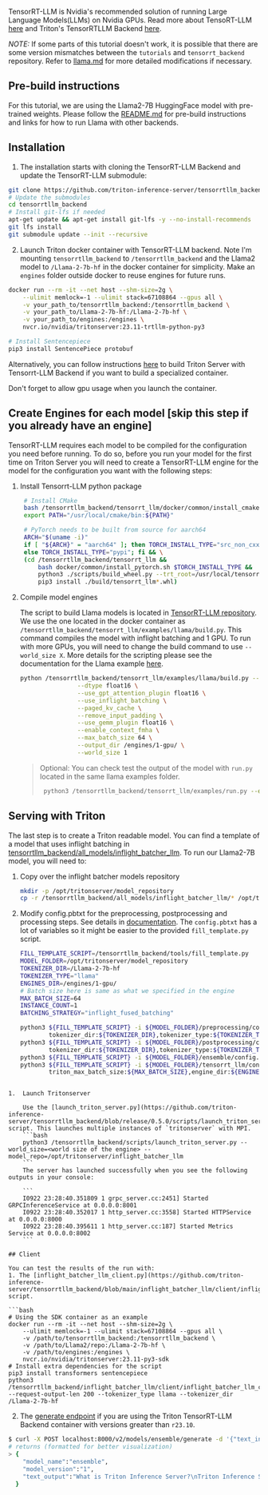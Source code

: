 <!--
# Copyright 2023, NVIDIA CORPORATION & AFFILIATES. All rights reserved.
#
# Redistribution and use in source and binary forms, with or without
# modification, are permitted provided that the following conditions
# are met:
#  * Redistributions of source code must retain the above copyright
#    notice, this list of conditions and the following disclaimer.
#  * Redistributions in binary form must reproduce the above copyright
#    notice, this list of conditions and the following disclaimer in the
#    documentation and/or other materials provided with the distribution.
#  * Neither the name of NVIDIA CORPORATION nor the names of its
#    contributors may be used to endorse or promote products derived
#    from this software without specific prior written permission.
#
# THIS SOFTWARE IS PROVIDED BY THE COPYRIGHT HOLDERS ``AS IS'' AND ANY
# EXPRESS OR IMPLIED WARRANTIES, INCLUDING, BUT NOT LIMITED TO, THE
# IMPLIED WARRANTIES OF MERCHANTABILITY AND FITNESS FOR A PARTICULAR
# PURPOSE ARE DISCLAIMED.  IN NO EVENT SHALL THE COPYRIGHT OWNER OR
# CONTRIBUTORS BE LIABLE FOR ANY DIRECT, INDIRECT, INCIDENTAL, SPECIAL,
# EXEMPLARY, OR CONSEQUENTIAL DAMAGES (INCLUDING, BUT NOT LIMITED TO,
# PROCUREMENT OF SUBSTITUTE GOODS OR SERVICES; LOSS OF USE, DATA, OR
# PROFITS; OR BUSINESS INTERRUPTION) HOWEVER CAUSED AND ON ANY THEORY
# OF LIABILITY, WHETHER IN CONTRACT, STRICT LIABILITY, OR TORT
# (INCLUDING NEGLIGENCE OR OTHERWISE) ARISING IN ANY WAY OUT OF THE USE
# OF THIS SOFTWARE, EVEN IF ADVISED OF THE POSSIBILITY OF SUCH DAMAGE.
-->

TensorRT-LLM is Nvidia's recommended solution of running Large Language
Models(LLMs) on Nvidia GPUs. Read more about TensoRT-LLM [here](https://github.com/NVIDIA/TensorRT-LLM)
and Triton's TensorRTLLM Backend [here](https://github.com/triton-inference-server/tensorrtllm_backend).

*NOTE:* If some parts of this tutorial doesn't work, it is possible that there
are some version mismatches between the `tutorials` and `tensorrt_backend` repository.
Refer to [llama.md](https://github.com/triton-inference-server/tensorrtllm_backend/blob/main/docs/llama.md)
for more detailed modifications if necessary.

## Pre-build instructions

For this tutorial, we are using the Llama2-7B HuggingFace model with pre-trained
weights. Please follow the [README.md](README.md) for pre-build instructions
and links for how to run Llama with other backends.

## Installation

1. The installation starts with cloning the TensorRT-LLM Backend and update the
   TensorRT-LLM submodule:
```bash
git clone https://github.com/triton-inference-server/tensorrtllm_backend.git --branch <release branch>
# Update the submodules
cd tensorrtllm_backend
# Install git-lfs if needed
apt-get update && apt-get install git-lfs -y --no-install-recommends
git lfs install
git submodule update --init --recursive
```

2. Launch Triton docker container with TensorRT-LLM backend. Note I'm mounting
   `tensorrtllm_backend` to `/tensorrtllm_backend` and the Llama2 model to
   `/Llama-2-7b-hf` in the docker container for simplicity. Make an `engines`
   folder outside docker to reuse engines for future runs.
```bash
docker run --rm -it --net host --shm-size=2g \
    --ulimit memlock=-1 --ulimit stack=67108864 --gpus all \
    -v your_path_to/tensorrtllm_backend:/tensorrtllm_backend \
    -v your_path_to/Llama-2-7b-hf:/Llama-2-7b-hf \
    -v your_path_to/engines:/engines \
    nvcr.io/nvidia/tritonserver:23.11-trtllm-python-py3

# Install Sentencepiece
pip3 install SentencePiece protobuf
```

Alternatively, you can follow instructions [here](https://github.com/triton-inference-server/tensorrtllm_backend/blob/main/README.md)
to build Triton Server with Tensorrt-LLM Backend if you want to build a specialized
container.

Don't forget to allow gpu usage when you launch the container.

## Create Engines for each model [skip this step if you already have an engine]
TensorRT-LLM requires each model to be compiled for the configuration you need
before running. To do so, before you run your model for the first time on Triton
Server you will need to create a TensorRT-LLM engine for the model for the
configuration you want with the following steps:

1. Install Tensorrt-LLM python package
   ```bash
    # Install CMake
    bash /tensorrtllm_backend/tensorrt_llm/docker/common/install_cmake.sh
    export PATH="/usr/local/cmake/bin:${PATH}"

    # PyTorch needs to be built from source for aarch64
    ARCH="$(uname -i)"
    if [ "${ARCH}" = "aarch64" ]; then TORCH_INSTALL_TYPE="src_non_cxx11_abi"; \
    else TORCH_INSTALL_TYPE="pypi"; fi && \
    (cd /tensorrtllm_backend/tensorrt_llm &&
        bash docker/common/install_pytorch.sh $TORCH_INSTALL_TYPE &&
        python3 ./scripts/build_wheel.py --trt_root=/usr/local/tensorrt &&
        pip3 install ./build/tensorrt_llm*.whl)
    ```

2.  Compile model engines

    The script to build Llama models is located in [TensorRT-LLM repository](https://github.com/NVIDIA/TensorRT-LLM/tree/main/examples).
    We use the one located in the docker container as `/tensorrtllm_backend/tensorrt_llm/examples/llama/build.py`.
    This command compiles the model with inflight batching and 1 GPU. To run
    with more GPUs, you will need to change the build command to use `--world_size X`.
    More details for the scripting please see the documentation for the Llama
    example [here](https://github.com/NVIDIA/TensorRT-LLM/tree/main/examples/llama/README.md).

    ```bash
    python /tensorrtllm_backend/tensorrt_llm/examples/llama/build.py --model_dir /Llama-2-7b-hf/ \
                    --dtype float16 \
                    --use_gpt_attention_plugin float16 \
                    --use_inflight_batching \
                    --paged_kv_cache \
                    --remove_input_padding \
                    --use_gemm_plugin float16 \
                    --enable_context_fmha \
                    --max_batch_size 64 \
                    --output_dir /engines/1-gpu/ \
                    --world_size 1
    ```

    > Optional: You can check test the output of the model with `run.py`
    > located in the same llama examples folder.
    >
    >   ```bash
    >    python3 /tensorrtllm_backend/tensorrt_llm/examples/run.py --engine_dir=/engines/1-gpu/ --max_output_len 100 --tokenizer_dir /Llama-2-7b-hf --input_text "How do I count to ten in French?"
    >    ```

## Serving with Triton

The last step is to create a Triton readable model. You can
find a template of a model that uses inflight batching in [tensorrtllm_backend/all_models/inflight_batcher_llm](https://github.com/triton-inference-server/tensorrtllm_backend/tree/main/all_models/inflight_batcher_llm).
To run our Llama2-7B model, you will need to:


1. Copy over the inflight batcher models repository

    ```bash
    mkdir -p /opt/tritonserver/model_repository
    cp -r /tensorrtllm_backend/all_models/inflight_batcher_llm/* /opt/tritonserver/model_repository/.
    ```

2. Modify config.pbtxt for the preprocessing, postprocessing and processing steps.
   See details in [documentation](https://github.com/triton-inference-server/tensorrtllm_backend/blob/main/README.md#create-the-model-repository).
   The `config.pbtxt` has a lot of variables so it might be easier to the
   provided `fill_template.py` script.

    ```bash
    FILL_TEMPLATE_SCRIPT=/tensorrtllm_backend/tools/fill_template.py
    MODEL_FOLDER=/opt/tritonserver/model_repository
    TOKENIZER_DIR=/Llama-2-7b-hf
    TOKENIZER_TYPE="llama"
    ENGINES_DIR=/engines/1-gpu/
    # Batch size here is same as what we specified in the engine
    MAX_BATCH_SIZE=64
    INSTANCE_COUNT=1
    BATCHING_STRATEGY="inflight_fused_batching"

    python3 ${FILL_TEMPLATE_SCRIPT} -i ${MODEL_FOLDER}/preprocessing/config.pbtxt \
            tokenizer_dir:${TOKENIZER_DIR},tokenizer_type:${TOKENIZER_TYPE},triton_max_batch_size:${MAX_BATCH_SIZE},preprocessing_instance_count:${INSTANCE_COUNT}
    python3 ${FILL_TEMPLATE_SCRIPT} -i ${MODEL_FOLDER}/postprocessing/config.pbtxt \
            tokenizer_dir:${TOKENIZER_DIR},tokenizer_type:${TOKENIZER_TYPE},triton_max_batch_size:${MAX_BATCH_SIZE},postprocessing_instance_count:${INSTANCE_COUNT}
    python3 ${FILL_TEMPLATE_SCRIPT} -i ${MODEL_FOLDER}/ensemble/config.pbtxt triton_max_batch_size:${MAX_BATCH_SIZE}
    python3 ${FILL_TEMPLATE_SCRIPT} -i ${MODEL_FOLDER}/tensorrt_llm/config.pbtxt \
            triton_max_batch_size:${MAX_BATCH_SIZE},engine_dir:${ENGINES_DIR},batching_strategy:${BATCHING_STRATEGY},decoupled_mode:False,max_beam_width:1,max_tokens_in_paged_kv_cache:2560,max_kv_cache_length:2560,kv_cache_free_gpu_mem_fraction:0.5,exclude_input_in_output:True,max_queue_delay_microseconds:600
```

1.  Launch Tritonserver

    Use the [launch_triton_server.py](https://github.com/triton-inference-server/tensorrtllm_backend/blob/release/0.5.0/scripts/launch_triton_server.py) script. This launches multiple instances of `tritonserver` with MPI.
    ```bash
    python3 /tensorrtllm_backend/scripts/launch_triton_server.py --world_size=<world size of the engine> --model_repo=/opt/tritonserver/inflight_batcher_llm
    ```
    The server has launched successfully when you see the following outputs in your console:

    ```
    I0922 23:28:40.351809 1 grpc_server.cc:2451] Started GRPCInferenceService at 0.0.0.0:8001
    I0922 23:28:40.352017 1 http_server.cc:3558] Started HTTPService at 0.0.0.0:8000
    I0922 23:28:40.395611 1 http_server.cc:187] Started Metrics Service at 0.0.0.0:8002
    ```

## Client

You can test the results of the run with:
1. The [inflight_batcher_llm_client.py](https://github.com/triton-inference-server/tensorrtllm_backend/blob/main/inflight_batcher_llm/client/inflight_batcher_llm_client.py) script.

```bash
# Using the SDK container as an example
docker run --rm -it --net host --shm-size=2g \
    --ulimit memlock=-1 --ulimit stack=67108864 --gpus all \
    -v /path/to/tensorrtllm_backend:/tensorrtllm_backend \
    -v /path/to/Llama2/repo:/Llama-2-7b-hf \
    -v /path/to/engines:/engines \
    nvcr.io/nvidia/tritonserver:23.11-py3-sdk
# Install extra dependencies for the script
pip3 install transformers sentencepiece
python3 /tensorrtllm_backend/inflight_batcher_llm/client/inflight_batcher_llm_client.py --request-output-len 200 --tokenizer_type llama --tokenizer_dir /Llama-2-7b-hf
```

2. The [generate endpoint](https://github.com/triton-inference-server/tensorrtllm_backend/tree/release/0.5.0#query-the-server-with-the-triton-generate-endpoint) if you are using the Triton TensorRT-LLM Backend container with versions greater than `r23.10`.
```bash
$ curl -X POST localhost:8000/v2/models/ensemble/generate -d '{"text_input": "What is Triton Inference Server?", "parameters": {"stream": false, "temperature": 0}}'
# returns (formatted for better visualization)
> {
    "model_name":"ensemble",
    "model_version":"1",
    "text_output":"What is Triton Inference Server?\nTriton Inference Server is a lightweight, high-performance"
  }
```

